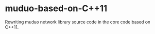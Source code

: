 # muduo-based-on-C++11
Rewriting muduo network library source code in the core code based on C++11.
